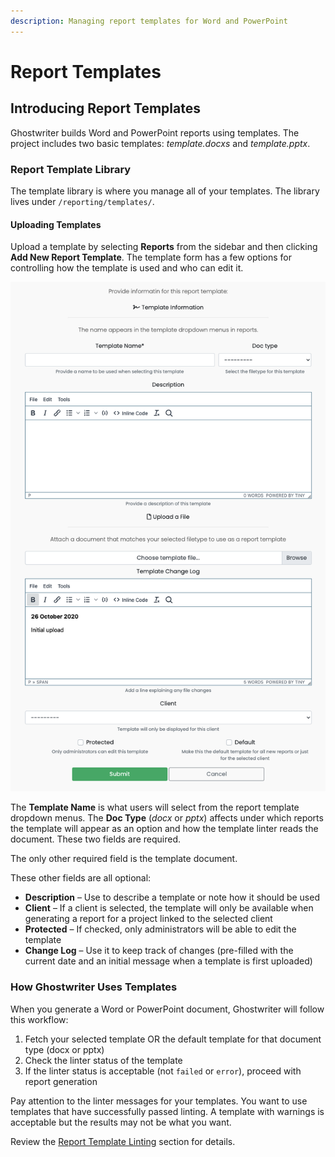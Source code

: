 ```yaml
---
description: Managing report templates for Word and PowerPoint
---
```


# Report Templates

## Introducing Report Templates

Ghostwriter builds Word and PowerPoint reports using templates. The project includes two basic templates: _template.docxs_ and _template.pptx_.

### Report Template Library

The template library is where you manage all of your templates. The library lives under `/reporting/templates/`.

#### Uploading Templates

Upload a template by selecting **Reports** from the sidebar and then clicking **Add New Report Template**. The template form has a few options for controlling how the template is used and who can edit it.

![The Report Template Form](<../../../.gitbook/assets/image (43).png>)

The **Template Name** is what users will select from the report template dropdown menus. The **Doc Type** (_docx_ or _pptx_) affects under which reports the template will appear as an option and how the template linter reads the document. These two fields are required.

The only other required field is the template document.

These other fields are all optional:

* **Description** – Use to describe a template or note how it should be used
* **Client** – If a client is selected, the template will only be available when generating a report for a project linked to the selected client
* **Protected** – If checked, only administrators will be able to edit the template
* **Change Log** – Use it to keep track of changes (pre-filled with the current date and an initial message when a template is first uploaded)

### How Ghostwriter Uses Templates

When you generate a Word or PowerPoint document, Ghostwriter will follow this workflow:

1. Fetch your selected template OR the default template for that document type (docx or pptx)
2. Check the linter status of the template
3. If the linter status is acceptable (not `failed` or `error`), proceed with report generation

Pay attention to the linter messages for your templates. You want to use templates that have successfully passed linting. A template with warnings is acceptable but the results may not be what you want.

Review the [Report Template Linting](report-template-linting.md) section for details.
